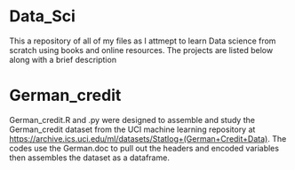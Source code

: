 # Data_Sci
This a repository of all of my files as I attmept to learn Data science from scratch using books and online resources.
The projects are listed below along with a brief description

# German_credit
German_credit.R and .py were designed to assemble and study the German_credit dataset from the UCI machine learning repository at
https://archive.ics.uci.edu/ml/datasets/Statlog+(German+Credit+Data). The codes use the German.doc to pull out the headers and
encoded variables then assembles the dataset as a dataframe.

#

